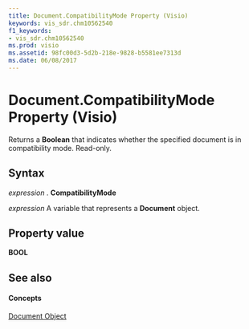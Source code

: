 ```yaml
---
title: Document.CompatibilityMode Property (Visio)
keywords: vis_sdr.chm10562540
f1_keywords:
- vis_sdr.chm10562540
ms.prod: visio
ms.assetid: 98fc00d3-5d2b-218e-9828-b5581ee7313d
ms.date: 06/08/2017
---
```



# Document.CompatibilityMode Property (Visio)

Returns a **Boolean** that indicates whether the specified document is in compatibility mode. Read-only.


## Syntax

 _expression_ . **CompatibilityMode**

 _expression_ A variable that represents a **Document** object.


## Property value

 **BOOL**


## See also


#### Concepts


[Document Object](document-object-visio.md)


